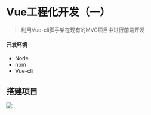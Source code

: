 # Vue工程化开发（一）



> 利用Vue-cli脚手架在现有的MVC项目中进行前端开发

#### 开发环境
- Node
- npm
- Vue-cli


## 搭建项目


![](https://github.com/Yangfan2016/PicBed/tree/master/Blog/webpack-vue-cli-004.png)

